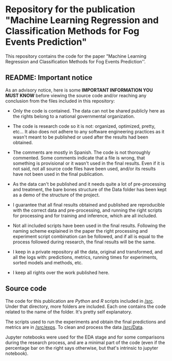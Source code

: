# Repository for the publication "Machine Learning Regression and Classification Methods for Fog Events Prediction"

This repository contains the code for the paper "Machine Learning Regression and Classification Methods for Fog Events Prediction''. 

## README: Important notice

As an advisory notice, here is some __IMPORTANT INFORMATION YOU MUST KNOW__ before viewing the source code and/or reaching any conclusion from the files included in this repository:

* Only the code is contained. The data can not be shared publicly here as the rights belong to a national governmental organization.

* The code is research code so it is not: organized, optimized, pretty, etc... It also does not adhere to any software engineering practices as it wasn't meant to be published or used after the results had been obtained.

* The comments are mostly in Spanish. The code is not thoroughly commented. Some comments indicate that a file is wrong, that something is provisional or it wasn't used in the final results. Even if it is not said, not all source code files have been used, and/or its results have not been used in the final publication.

* As the data can't be published and it needs quite a lot of pre-processing and treatment, the bare bones structure of the Data folder has been kept as a demo of the structure of the project.

* I guarantee that all final results obtained and published are reproducible with the correct data and pre-processing, and running the right scripts for processing and for training and inference, which are all included.

* Not all included scripts have been used in the final results. Following the naming scheme explained in the paper the right processing and experiment script combination can be followed, and if all is equal to the process followed during research, the final results will be the same.

* I keep in a private repository all the data, original and transformed, and all the logs with: predictions, metrics, running times for experiments, sorted models and methods, etc.

* I keep all rights over the work published here.


## Source code

The code for this publication are _Python_ and _R_ scripts included in [/src](/src). Under that directory, more folders are included. Each one contains the code related to the name of the folder. It's pretty self explanatory.

The scripts used to run the experiments and obtain the final predictions and metrics are in [/src/exps](/src/exps/). To clean and process the data [/src/Data](/src/Data).

Jupyter notebooks were used for the EDA stage and for some comparisons during the research process, and are a minimal part of the code (even if the percentage bar on the right says otherwise, but that's intrinsic to jupyter notebook).

